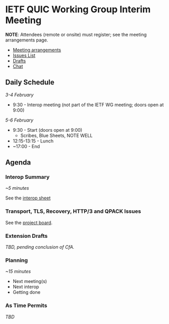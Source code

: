 # IETF QUIC Working Group Interim Meeting

**NOTE**: Attendees (remote or onsite) must register; see the meeting arrangements page.

* [Meeting arrangements](https://github.com/quicwg/wg-materials/blob/master/interim-20-02/arrangements.md)
* [Issues List](https://github.com/quicwg/base-drafts/issues)
* [Drafts](https://github.com/quicwg/base-drafts)
* [Chat](xmpp:quic@jabber.ietf.org?join)

## Daily Schedule

_3-4 February_

* 9:30 - Interop meeting (not part of the IETF WG meeting; doors open at 9:00)


_5-6 February_

* 9:30 - Start (doors open at 9:00)
  * Scribes, Blue Sheets, NOTE WELL
* 12:15-13:15 - Lunch
* ~17:00 - End


## Agenda

### Interop Summary

_~5 minutes_

See the [interop sheet](https://docs.google.com/spreadsheets/d/1D0tW89vOoaScs3IY9RGC0UesWGAwE6xyLk0l4JtvTVg/edit#gid=535093126)


### Transport, TLS, Recovery, HTTP/3 and QPACK Issues

See the [project board](https://github.com/quicwg/base-drafts/projects/5).


### Extension Drafts

*TBD, pending conclusion of CfA.*


### Planning

_~15 minutes_

- Next meeting(s)
- Next interop
- Getting done


### As Time Permits

_TBD_
